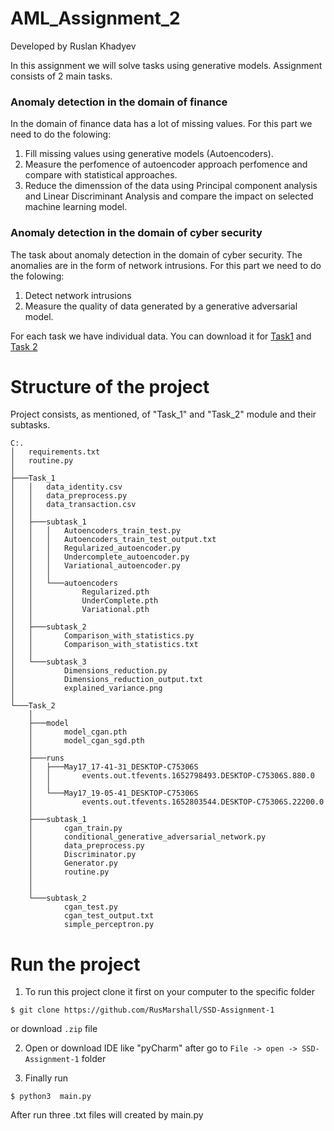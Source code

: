 # AML_Assignment_2
Developed by Ruslan Khadyev

In this assignment we will solve tasks using generative models. Assignment consists of 2 main tasks.

### Anomaly detection in the domain of finance
In the domain of finance data has a lot of missing values. For this part we need to do the folowing:
1) Fill missing values using generative models (Autoencoders).
2) Measure the perfomence of autoencoder approach perfomence and compare with statistical approaches.
3) Reduce the dimenssion of the data using Principal component analysis and Linear Discriminant Analysis and compare the impact on selected machine learning model.

### Anomaly detection in the domain of cyber security
The task about anomaly detection in the domain of cyber security. The anomalies are in the form of network intrusions. For this part we need to do the folowing:
1) Detect network intrusions
2) Measure the quality of data generated by a generative adversarial model.

For each task we have individual data. You can download it for [Task1](https://drive.google.com/file/d/1iVl4Q4Bq3Fbwv60lLthfBc6eYxYLrdnU/view) and [Task 2](https://cloudstor.aarnet.edu.au/plus/s/2DhnLGDdEECo4ys?path=%2FUNSW-NB15%20-%20CSV%20Files%2Fa%20part%20of%20training%20and%20testing%20set)

# Structure of the project
Project consists, as mentioned, of "Task_1" and "Task_2" module and their subtasks.

```
C:.
│   requirements.txt
│   routine.py
│
├───Task_1
│   │   data_identity.csv
│   │   data_preprocess.py
│   │   data_transaction.csv
│   │
│   ├───subtask_1
│   │   │   Autoencoders_train_test.py
│   │   │   Autoencoders_train_test_output.txt
│   │   │   Regularized_autoencoder.py
│   │   │   Undercomplete_autoencoder.py
│   │   │   Variational_autoencoder.py
│   │   │
│   │   └───autoencoders
│   │           Regularized.pth
│   │           UnderComplete.pth
│   │           Variational.pth
│   │
│   ├───subtask_2
│   │       Comparison_with_statistics.py
│   │       Comparison_with_statistics.txt
│   │
│   └───subtask_3
│           Dimensions_reduction.py
│           Dimensions_reduction_output.txt
│           explained_variance.png
│    
└───Task_2
    │
    ├───model
    │       model_cgan.pth
    │       model_cgan_sgd.pth
    │
    ├───runs
    │   ├───May17_17-41-31_DESKTOP-C75306S
    │   │       events.out.tfevents.1652798493.DESKTOP-C75306S.880.0
    │   │
    │   └───May17_19-05-41_DESKTOP-C75306S
    │           events.out.tfevents.1652803544.DESKTOP-C75306S.22200.0
    │
    ├───subtask_1
    │       cgan_train.py
    │       conditional_generative_adversarial_network.py
    │       data_preprocess.py
    │       Discriminator.py
    │       Generator.py
    │       routine.py
    │   
    │
    └───subtask_2
            cgan_test.py
            cgan_test_output.txt
            simple_perceptron.py
```

# Run the project

1) To run this project clone it first on your computer to the specific folder
```
$ git clone https://github.com/RusMarshall/SSD-Assignment-1
```
or download ```.zip``` file

2) Open or download IDE like "pyCharm" after go to ```File -> open -> SSD-Assignment-1``` folder

3) Finally run 
```
$ python3  main.py
```
After run three .txt files will created by main.py
